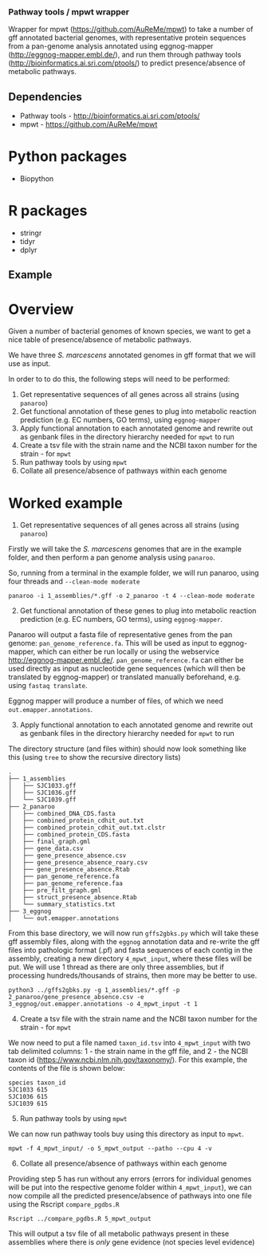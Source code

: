 

### Pathway tools / mpwt wrapper

Wrapper for mpwt (https://github.com/AuReMe/mpwt) to take a number of gff annotated bacterial genomes, with representative protein sequences from a pan-genome analysis annotated using eggnog-mapper (http://eggnog-mapper.embl.de/), and run them through pathway tools (http://bioinformatics.ai.sri.com/ptools/) to predict presence/absence of metabolic pathways.

## Dependencies

* Pathway tools - http://bioinformatics.ai.sri.com/ptools/
* mpwt - https://github.com/AuReMe/mpwt

# Python packages
* Biopython

# R packages
* stringr
* tidyr
* dplyr


## Example

# Overview

Given a number of bacterial genomes of known species, we want to get a nice table of presence/absence of metabolic pathways.

We have three _S. marcescens_ annotated genomes in gff format that we will use as input.

In order to to do this, the following steps will need to be performed:
1.  Get representative sequences of all genes across all strains (using `panaroo`)
2.  Get functional annotation of these genes to plug into metabolic reaction prediction (e.g. EC numbers, GO terms), using `eggnog-mapper`
3.  Apply functional annotation to each annotated genome and rewrite out as genbank files in the directory hierarchy needed for `mpwt` to run
4.  Create a tsv file with the strain name and the NCBI taxon number for the strain - for `mpwt`
5.  Run pathway tools by using `mpwt`
6.  Collate all presence/absence of pathways within each genome


# Worked example

1.  Get representative sequences of all genes across all strains (using `panaroo`)

Firstly we will take the _S. marcescens_ genomes that are in the example folder, and then perform a pan genome analysis using `panaroo`.

So, running from a terminal in the example folder, we will run panaroo, using four threads and `--clean-mode moderate`

```
panaroo -i 1_assemblies/*.gff -o 2_panaroo -t 4 --clean-mode moderate
```

2.  Get functional annotation of these genes to plug into metabolic reaction prediction (e.g. EC numbers, GO terms), using `eggnog-mapper`.

Panaroo will output a fasta file of representative genes from the pan genome: `pan_genome_reference.fa`. This will be used as input to eggnog-mapper, which can either be run locally or using the webservice http://eggnog-mapper.embl.de/. `pan_genome_reference.fa` can either be used directly as input as nucleotide gene sequences (which will then be translated by eggnog-mapper) or translated manually beforehand, e.g. using `fastaq translate`.

Eggnog mapper will produce a number of files, of which we need `out.emapper.annotations`.


3.  Apply functional annotation to each annotated genome and rewrite out as genbank files in the directory hierarchy needed for `mpwt` to run

The directory structure (and files within) should now look something like this (using `tree` to show the recursive directory lists)

```
.
├── 1_assemblies
│   ├── SJC1033.gff
│   ├── SJC1036.gff
│   └── SJC1039.gff
├── 2_panaroo
│   ├── combined_DNA_CDS.fasta
│   ├── combined_protein_cdhit_out.txt
│   ├── combined_protein_cdhit_out.txt.clstr
│   ├── combined_protein_CDS.fasta
│   ├── final_graph.gml
│   ├── gene_data.csv
│   ├── gene_presence_absence.csv
│   ├── gene_presence_absence_roary.csv
│   ├── gene_presence_absence.Rtab
│   ├── pan_genome_reference.fa
│   ├── pan_genome_reference.faa
│   ├── pre_filt_graph.gml
│   ├── struct_presence_absence.Rtab
│   └── summary_statistics.txt
├── 3_eggnog
│   └── out.emapper.annotations
```

From this base directory, we will now run `gffs2gbks.py` which will take these gff assembly files, along with the `eggnog` annotation data and re-write the gff files into pathologic format (.pf) and fasta sequences of each contig in the assembly, creating a new directory `4_mpwt_input`, where these files will be put. We will use 1 thread as there are only three assemblies, but if processing hundreds/thousands of strains, then more may be better to use.

```
python3 ../gffs2gbks.py -g 1_assemblies/*.gff -p 2_panaroo/gene_presence_absence.csv -e 3_eggnog/out.emapper.annotations -o 4_mpwt_input -t 1
```

4.  Create a tsv file with the strain name and the NCBI taxon number for the strain - for `mpwt`

We now need to put a file named `taxon_id.tsv` into `4_mpwt_input` with two tab delimited columns: 1 - the strain name in the gff file, and 2 - the NCBI taxon id (https://www.ncbi.nlm.nih.gov/taxonomy/). For this example, the contents of the file is shown below:

```
species	taxon_id
SJC1033	615
SJC1036	615
SJC1039	615
```

5.  Run pathway tools by using `mpwt`

We can now run pathway tools buy using this directory as input to `mpwt`.

```
mpwt -f 4_mpwt_input/ -o 5_mpwt_output --patho --cpu 4 -v
```

6.  Collate all presence/absence of pathways within each genome

Providing step 5 has run without any errors (errors for individual genomes will be put into the respective genome folder within `4_mpwt_input`), we can now compile all the predicted presence/absence of pathways into one file using the Rscript `compare_pgdbs.R`


```
Rscript ../compare_pgdbs.R 5_mpwt_output
```

This will output a tsv file of all metabolic pathways present in these assemblies where there is _only_ gene evidence (not species level evidence)
